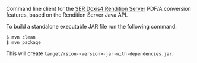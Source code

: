 Command line client for the [SER Doxis4 Rendition Server][rs] PDF/A conversion
features, based on the Rendition Server Java API.

To build a standalone executable JAR file run the following command:

    $ mvn clean
    $ mvn package

This will create `target/rscon-<version>-jar-with-dependencies.jar`.

[rs]: http://www.ser-solutions.com/media-library/overview/medien/server-side-format-conversion-doxis4-rendition-server.html
